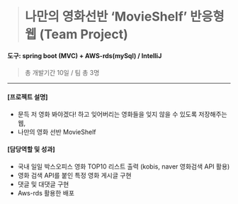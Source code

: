 > # 나만의 영화선반 ‘MovieShelf’ 반응형 웹 (Team Project)

#### 도구: spring boot (MVC) + AWS-rds(mySql) / IntelliJ 
> 총 개발기간 10일 / 팀 총 3명
___

#### [프로젝트 설명]
* 문득 저 영화 봐야겠다! 하고 잊어버리는 영화들을 잊지 않을 수 있도록 저장해주는 웹, 
* 나만의 영화 선반 MovieShelf

#### [담당역할 및 성과]
* 국내 일일 박스오피스 영화 TOP10 리스트 출력 (kobis, naver 영화검색 API 활용)
* 영화 검색 API를 붙인 특정 영화 게시글 구현
* 댓글 및 대댓글 구현
* Aws-rds 활용한 배포

